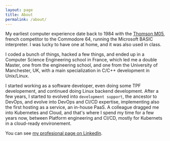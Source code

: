 ```yaml
---
layout: page
title: About
permalink: /about/
---
```


My earliest computer experience date back to 1984 with the [Thomson M05](https://en.wikipedia.org/wiki/Thomson_MO5), french competitor to the Commodore 64, running the Microsoft BASIC interpreter.
I was lucky to have one at home, and it was also used in class.

I coded a bunch of things, hacked a few things, and ended up in a Computer Science Engineering school in France, which led me a double Master, one from the engineering school, and one from the University of Manchester, UK, with a main specialization in C/C++ development in Unix/Linux.

I started working as a software developer, even doing some TPF developement, and continued doing Linux backend development. After a few years, I started to evolved into ```development support```, the ancestor to DevOps, and evolve into DevOps and CI/CD expertise, implementing also the first hosting as a service, an in-house PaaS. A colleague dragged me into Kubernetes and Cloud, and that's where I spend my time for a few years now, between Platform engineering and CI/CD, mostly for Kubernets in a cloud-ready environement.

You can see [my profesional page on LinkedIn](www.linkedin.com/in/jean-pascal-journet-33214999).